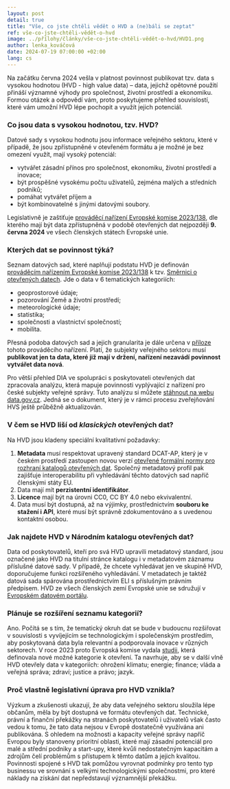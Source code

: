 ```yaml
---
layout: post
detail: true
title: "Vše, co jste chtěli vědět o HVD a (ne)báli se zeptat"
ref: vše-co-jste-chtěli-vědět-o-hvd
image: ../přílohy/články/vše-co-jste-chtěli-vědět-o-hvd/HVD1.png
author: lenka_kováčová
date: 2024-07-19 07:00:00 +02:00
lang: cs
---
```

Na začátku června 2024 vešla v platnost povinnost publikovat tzv. data s vysokou hodnotou (HVD - high value data) – data, jejichž opětovné použití přináší významné výhody pro společnost, životní prostředí a ekonomiku. 
Formou otázek a odpovědí vám, proto poskytujeme přehled souvislostí, které vám umožní HVD lépe pochopit a využít jejich potenciál.
<!--more-->

### Co jsou data s vysokou hodnotou, tzv. HVD?

Datové sady s vysokou hodnotu jsou informace veřejného sektoru, které v případě, že jsou zpřístupněné v otevřeném formátu a je možné je bez omezení využít, mají vysoký potenciál:

- vytvářet zásadní přínos pro společnost, ekonomiku, životní prostředí a inovace;
-	být prospěšné vysokému počtu uživatelů, zejména malých a středních podniků;
-	pomáhat vytvářet příjem a 
-	být kombinovatelné s jinými datovými soubory.

Legislativně je zaštiťuje [prováděcí nařízení Evropské komise 2023/138], dle kterého mají být data zpřístupněná v podobě otevřených dat nejpozději **9. června 2024** ve všech členských státech Evropské unie.


### Kterých dat se povinnost týká?

Seznam datových sad, které naplňují podstatu HVD je definován [prováděcím nařízením Evropské komise 2023/138] k tzv. [Směrnici o otevřených datech].
Jde o data v 6 tematických kategoriích:

-	geoprostorové údaje;
-	pozorování Země a životní prostředí;
-	meteorologické údaje;
-	statistika;
-	společnosti a vlastnictví společností;
-	mobilita.

Přesná podoba datových sad a jejich granularita je dále určena v [příloze] tohoto prováděcího nařízení.
Platí, že subjekty veřejného sektoru musí **publikovat jen ta data, které již mají v držení, nařízení nezavádí povinnost vytvářet data nová**.

Pro větší přehled DIA ve spolupráci s poskytovateli otevřených dat zpracovala analýzu, která mapuje povinnosti vyplývající z nařízení pro české subjekty veřejné správy. 
Tuto analýzu si můžete [stáhnout na webu data.gov.cz].
Jedná se o dokument, který je v rámci procesu zveřejňování HVS ještě průběžně aktualizován. 

### V čem se HVD liší od *klasických* otevřených dat?

Na HVD jsou kladeny speciální kvalitativní požadavky:

1.	**Metadata** musí respektovat upravený standard DCAT-AP, který je v českém prostředí zastoupen novou verzí [otevřené formální normy pro rozhraní katalogů otevřených dat].
    Společný metadatový profil pak zajišťuje interoperabilitu při vyhledávání těchto datových sad napříč členskými státy EU.
2.	Data mají mít **perzistentní identifikátor**.
3.	**Licence** mají být na úrovni CC0, CC BY 4.0 nebo ekvivalentní.
4.	Data musí být dostupná, až na výjimky, prostřednictvím **souboru ke stažení i API**, které musí být správně zdokumentováno a s uvedenou kontaktní osobou.

### Jak najdete HVD v Národním katalogu otevřených dat?

Data od poskytovatelů, kteří pro svá HVD upravili metadatový standard, jsou označené jako HVD na titulní stránce katalogu i v metadatovém záznamu příslušné datové sady.
V případě, že chcete vyhledávat jen ve skupině HVD, doporučujeme funkci rozšířeného vyhledávání.
V metadatech je taktéž datová sada spárována prostřednictvím ELI s příslušným právním předpisem.
HVD ze všech členských zemí Evropské unie se sdružují v [Evropském datovém portálu].

### Plánuje se rozšíření seznamu kategorií?

Ano.  Počítá se s tím, že tematický okruh dat se bude v budoucnu rozšiřovat v souvislosti s vyvíjejícím se technologickým i společenským prostředím, aby poskytovaná data byla relevantní a podporovala inovace v různých sektorech.
V roce 2023 proto Evropská komise vydala [studii], která definovala nové možné kategorie k otevření.
Ta navrhuje, aby se v další vlně HVD otevřely data v kategoriích: ohrožení klimatu; energie; finance; vláda a veřejná správa; zdraví; justice a právo; jazyk.

### Proč vlastně legislativní úprava pro HVD vznikla?

Výzkum a zkušenosti ukazují, že aby data veřejného sektoru sloužila lépe občanům, měla by být dostupná ve formátu otevřených dat.
Technické, právní a finanční překážky na stranách poskytovatelů i uživatelů však často vedou k tomu, že tato data nejsou v Evropě dostatečně využívána ani publikována.
S ohledem na možnosti a kapacity veřejné správy napříč Evropou byly stanoveny prioritní oblasti, které mají zásadní potenciál pro malé a střední podniky a start-upy, které kvůli nedostatečným kapacitám a zdrojům čelí problémům s přístupem k těmto datům a jejich kvalitou.
Povinnosti spojené s HVD tak pomůžou vyrovnat podmínky pro tento typ businessu ve srovnání s velkými technologickými společnostmi, pro které náklady na získání dat nepředstavují významnější překážku.


[prováděcí nařízení Evropské komise 2023/138]: https://eur-lex.europa.eu/legal-content/CS/TXT/HTML/?uri=CELEX:32023R0138 "prováděcí nařízení Evropské komise 2023/138"
[prováděcím nařízením Evropské komise 2023/138]: https://eur-lex.europa.eu/legal-content/CS/TXT/HTML/?uri=CELEX:32023R0138 "prováděcí nařízení Evropské komise 2023/138"
[Směrnici o otevřených datech]: https://eur-lex.europa.eu/legal-content/CS/TXT/HTML/?uri=CELEX:32019L1024 "Směrnice o otevřených datech"
[příloze]: https://eur-lex.europa.eu/legal-content/CS/TXT/HTML/?uri=CELEX:32023R0138#d1e32-48-1 "Annex"
[stáhnout na webu data.gov.cz]: ../přílohy/články/vše-co-jste-chtěli-vědět-o-hvd/HVD-Analýza-verze-k-19.7.2024.xlsx "HVD analýza k 19.7.2024"
[otevřené formální normy pro rozhraní katalogů otevřených dat]: https://ofn.gov.cz/dcat-ap-cz-rozhran%C3%AD-katalog%C5%AF-otev%C5%99en%C3%BDch-dat/2024-05-28/ "OFN pro rozhraní katalogů otevřených dat"
[Evropském datovém portálu]: https://data.europa.eu/data/datasets?is_hvd=true&locale=undefined "Evropský datový portál"
[studii]: https://op.europa.eu/en/publication-detail/-/publication/3df0f526-2510-11ee-94cb-01aa75ed71a1/language-en "Identification of data themes for the extensions of public sector High-Value Datasets"
